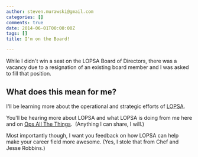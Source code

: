 ```yaml
---
author: steven.murawski@gmail.com
categories: []
comments: true
date: 2014-06-01T00:00:00Z
tags: []
title: I'm on the Board!

---
```


While I didn't win a seat on the LOPSA Board of Directors, there was a vacancy due to a resignation of an existing board member and I was asked to fill that position.&nbsp;


## What does this mean for me? &nbsp;



I'll be learning more about the operational and strategic efforts of [LOPSA](https://lopsa.org).


You'll be hearing more about LOPSA and what LOPSA is doing from me here and on [Ops All The Things](http://www.opsallthethings.com). &nbsp;(Anything I can share, I will.)


Most importantly though, I want you feedback on how LOPSA can help make your career field more awesome. (Yes, I stole that from Chef and Jesse Robbins.)

